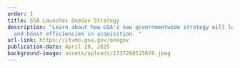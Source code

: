 ```yaml
---
order: 1
title: GSA Launches OneGov Strategy
description: "Learn about how GSA's new governmentwide strategy will lower costs
  and boost efficiencies in acquisition. "
url-link: https://itvmo.gsa.gov/onegov
publication-date: April 29, 2025
background-image: assets/uploads/1737298515678.jpeg
---
```

